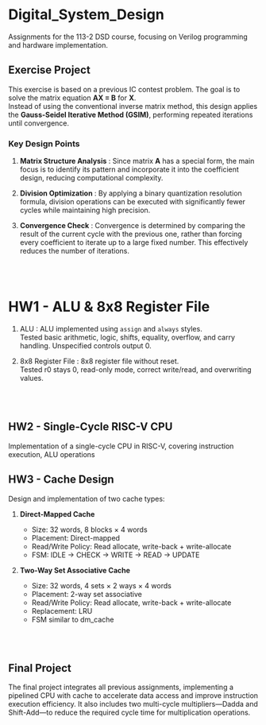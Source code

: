 # Digital_System_Design
Assignments for the 113-2 DSD course, focusing on Verilog programming and hardware implementation.

## Exercise Project
This exercise is based on a previous IC contest problem. The goal is to solve the matrix equation **AX = B** for **X**.  
Instead of using the conventional inverse matrix method, this design applies the **Gauss-Seidel Iterative Method (GSIM)**, performing repeated iterations until convergence.

### Key Design Points
1. **Matrix Structure Analysis** :
   Since matrix **A** has a special form, the main focus is to identify its pattern and incorporate it into the coefficient design, reducing computational complexity.

2. **Division Optimization**  :
   By applying a binary quantization resolution formula, division operations can be executed with significantly fewer cycles while maintaining high precision.

3. **Convergence Check**  :
   Convergence is determined by comparing the result of the current cycle with the previous one, rather than forcing every coefficient to iterate up to a large fixed number. This effectively reduces the number of iterations.

<br><br>
# HW1 - ALU & 8x8 Register File

1. ALU :
ALU implemented using `assign` and `always` styles.  
Tested basic arithmetic, logic, shifts, equality, overflow, and carry handling. Unspecified controls output 0.

2. 8x8 Register File :
8x8 register file without reset.  
Tested r0 stays 0, read-only mode, correct write/read, and overwriting values.

<br><br>
## HW2 - Single-Cycle RISC-V CPU
Implementation of a single-cycle CPU in RISC-V, covering instruction execution, ALU operations
<br>
## HW3 - Cache Design
Design and implementation of two cache types:

1. **Direct-Mapped Cache**  
   - Size: 32 words, 8 blocks × 4 words  
   - Placement: Direct-mapped  
   - Read/Write Policy: Read allocate, write-back + write-allocate  
   - FSM: IDLE → CHECK → WRITE → READ → UPDATE

2. **Two-Way Set Associative Cache**  
   - Size: 32 words, 4 sets × 2 ways × 4 words  
   - Placement: 2-way set associative  
   - Read/Write Policy: Read allocate, write-back + write-allocate  
   - Replacement: LRU  
   - FSM similar to dm_cache

<br><br>
## Final Project

The final project integrates all previous assignments, implementing a pipelined CPU with cache to accelerate data access and improve instruction execution efficiency.
It also includes two multi-cycle multipliers—Dadda and Shift-Add—to reduce the required cycle time for multiplication operations.

